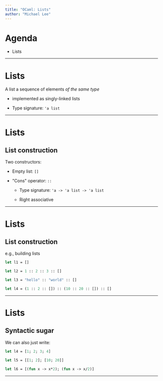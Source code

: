```yaml
---
title: "OCaml: Lists"
author: "Michael Lee"
---
```


# Agenda

- Lists

---

# Lists

A list a sequence of elements *of the same type*

- implemented as singly-linked lists

- Type signature: `'a list`

---

# Lists

## List construction

Two constructors:

- Empty list: `[]`

- "Cons" operator: `::`

  - Type signature: `'a -> 'a list -> 'a list`

  - Right associative

---

# Lists

## List construction

e.g., building lists

```ocaml
let l1 = []

let l2 = 1 :: 2 :: 3 :: []

let l3 = "hello" :: "world" :: []

let l4 = (1 :: 2 :: []) :: (10 :: 20 :: []) :: []
```

---

# Lists

## Syntactic sugar

We can also just write:

```ocaml
let l4 = [1; 2; 3; 4]

let l5 = [[1; 2]; [10; 20]]

let l6 = [(fun x -> x*2); (fun x -> x/2)]
```

---

